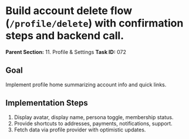 # Build account delete flow (`/profile/delete`) with confirmation steps and backend call.

**Parent Section:** 11. Profile & Settings
**Task ID:** 072

## Goal
Implement profile home summarizing account info and quick links.

## Implementation Steps
1. Display avatar, display name, persona toggle, membership status.
2. Provide shortcuts to addresses, payments, notifications, support.
3. Fetch data via profile provider with optimistic updates.
